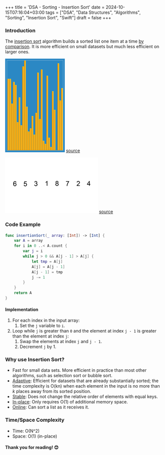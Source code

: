 +++
title = 'DSA - Sorting - Insertion Sort'
date = 2024-10-15T07:16:04+03:00
tags = ["DSA", "Data Structures", "Algorithms", "Sorting", "Insertion Sort", "Swift"]
draft = false
+++

### Introduction 
The [insertion sort](https://en.wikipedia.org/wiki/Insertion_sort) algorithm builds a sorted list one item at a time [by comparison](https://en.wikipedia.org/wiki/Comparison_sort). It is more efficient on small datasets but much less efficient on larger ones.

![alt image](images/Insertion_sort.gif#center)
[source](https://en.wikipedia.org/wiki/Insertion_sort#/media/File:Insertion_sort.gif)

![alt image](images/Insertion-sort-example-300px.gif#center)
[source](https://en.wikipedia.org/wiki/Insertion_sort#/media/File:Insertion-sort-example-300px.gif)

### Code Example 
```swift 
func insertionSort(_ array: [Int]) -> [Int] {
    var A = array
    for i in 0 ..< A.count {
        var j = i
        while j > 0 && A[j - 1] > A[j] {
            let tmp = A[j]
            A[j] = A[j - 1]
            A[j - 1] = tmp
            j -= 1
        }
    }
    return A
}
```

#### Implementation 
1. For each index in the input array:
   1. Set the `j` variable to `i`. 
2. Loop while `j` is greater than `0` and the element at index `j - 1` is greater than the element at index `j`:  
   1. Swap the elements at index `j` and `j - 1`.  
   2. Decrement `j` by 1.

### Why use Insertion Sort?
- Fast for small data sets. More efficient in practice than most other algorithms, such as selection sort or bubble sort.
- [Adaptive](https://en.wikipedia.org/wiki/Adaptive_sort): Efficient for datasets that are already substantially sorted; the time complexity is O(kn) when each element in the input is no more than *k* places away from its sorted position.
- [Stable](https://en.wikipedia.org/wiki/Stable_sort): Does not change the relative order of elements with equal keys.
- [In-place](https://en.wikipedia.org/wiki/In-place_algorithm): Only requires O(1) of additional memory space.
- [Online](https://en.wikipedia.org/wiki/Online_algorithm): Can sort a list as it receives it.

### Time/Space Complexity 
- Time: O(N^2)  
- Space: O(1) (in-place)

#### Thank you for reading! 😊
